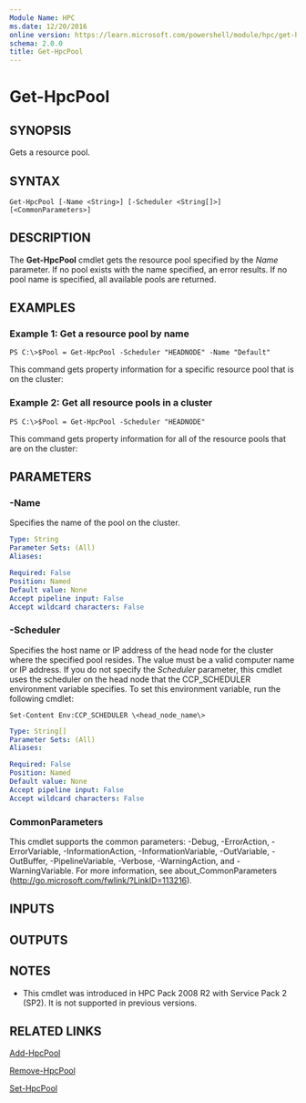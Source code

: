 ```yaml
---
Module Name: HPC
ms.date: 12/20/2016
online version: https://learn.microsoft.com/powershell/module/hpc/get-hpcpool?view=windowsserver2012r2-ps&wt.mc_id=ps-gethelp
schema: 2.0.0
title: Get-HpcPool
---
```


# Get-HpcPool

## SYNOPSIS
Gets a resource pool.

## SYNTAX

```
Get-HpcPool [-Name <String>] [-Scheduler <String[]>] [<CommonParameters>]
```

## DESCRIPTION
The **Get-HpcPool** cmdlet gets the resource pool specified by the *Name* parameter.
If no pool exists with the name specified, an error results.
If no pool name is specified, all available pools are returned.

## EXAMPLES

### Example 1: Get a resource pool by name
```
PS C:\>$Pool = Get-HpcPool -Scheduler "HEADNODE" -Name "Default"
```

This command gets property information for a specific resource pool that is on the cluster:

### Example 2: Get all resource pools in a cluster
```
PS C:\>$Pool = Get-HpcPool -Scheduler "HEADNODE"
```

This command gets property information for all of the resource pools that are on the cluster:

## PARAMETERS

### -Name
Specifies the name of the pool on the cluster.

```yaml
Type: String
Parameter Sets: (All)
Aliases:

Required: False
Position: Named
Default value: None
Accept pipeline input: False
Accept wildcard characters: False
```

### -Scheduler
Specifies the host name or IP address of the head node for the cluster where the specified pool resides.
The value must be a valid computer name or IP address.
If you do not specify the *Scheduler* parameter, this cmdlet uses the scheduler on the head node that the CCP_SCHEDULER environment variable specifies.
To set this environment variable, run the following cmdlet:

`Set-Content Env:CCP_SCHEDULER \<head_node_name\>`

```yaml
Type: String[]
Parameter Sets: (All)
Aliases:

Required: False
Position: Named
Default value: None
Accept pipeline input: False
Accept wildcard characters: False
```

### CommonParameters
This cmdlet supports the common parameters: -Debug, -ErrorAction, -ErrorVariable, -InformationAction, -InformationVariable, -OutVariable, -OutBuffer, -PipelineVariable, -Verbose, -WarningAction, and -WarningVariable. For more information, see about_CommonParameters (http://go.microsoft.com/fwlink/?LinkID=113216).

## INPUTS

## OUTPUTS

## NOTES
* This cmdlet was introduced in HPC Pack 2008 R2 with Service Pack 2 (SP2). It is not supported in previous versions.

## RELATED LINKS

[Add-HpcPool](./Add-HpcPool.md)

[Remove-HpcPool](./Remove-HpcPool.md)

[Set-HpcPool](./Set-HpcPool.md)
